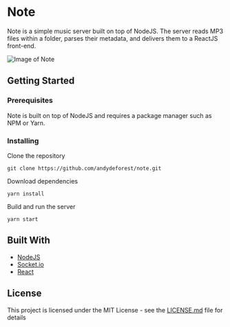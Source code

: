 # Note

Note is a simple music server built on top of NodeJS. The server reads MP3 files within a folder, parses their metadata, and delivers them to a ReactJS front-end.

![Image of Note](https://i.imgur.com/R5rZdYl.png)

## Getting Started

### Prerequisites

Note is built on top of NodeJS and requires a package manager such as NPM or Yarn.

### Installing

Clone the repository

```
git clone https://github.com/andydeforest/note.git
```

Download dependencies

```
yarn install
```

Build and run the server

```
yarn start
```

## Built With

* [NodeJS](https://nodejs.org)
* [Socket.io](https://socket.io/)
* [React](https://reactjs.org/)

## License

This project is licensed under the MIT License - see the [LICENSE.md](LICENSE.md) file for details